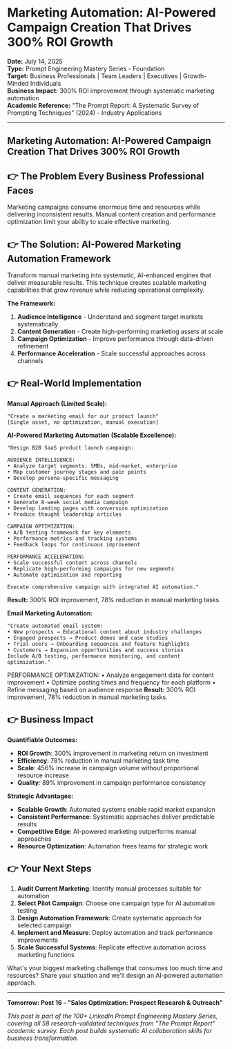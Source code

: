 # Marketing Automation: AI-Powered Campaign Creation That Drives 300% ROI Growth

**Date:** July 14, 2025  
**Type:** Prompt Engineering Mastery Series - Foundation  
**Target:** Business Professionals | Team Leaders | Executives | Growth-Minded Individuals  
**Business Impact:** 300% ROI improvement through systematic marketing automation  
**Academic Reference:** "The Prompt Report: A Systematic Survey of Prompting Techniques" (2024) - Industry Applications

---

## Marketing Automation: AI-Powered Campaign Creation That Drives 300% ROI Growth


## 👉 The Problem Every Business Professional Faces

Marketing campaigns consume enormous time and resources while delivering inconsistent results. Manual content creation and performance optimization limit your ability to scale effective marketing.

## 👉 The Solution: AI-Powered Marketing Automation Framework

Transform manual marketing into systematic, AI-enhanced engines that deliver measurable results. This technique creates scalable marketing capabilities that grow revenue while reducing operational complexity.

**The Framework:**

1. **Audience Intelligence** - Understand and segment target markets systematically
2. **Content Generation** - Create high-performing marketing assets at scale  
3. **Campaign Optimization** - Improve performance through data-driven refinement
4. **Performance Acceleration** - Scale successful approaches across channels

## 👉 Real-World Implementation

**Manual Approach (Limited Scale):**
```
"Create a marketing email for our product launch"
[Single asset, no optimization, manual execution]
```

**AI-Powered Marketing Automation (Scalable Excellence):**

```
"Design B2B SaaS product launch campaign:

AUDIENCE INTELLIGENCE:
• Analyze target segments: SMBs, mid-market, enterprise
• Map customer journey stages and pain points
• Develop persona-specific messaging

CONTENT GENERATION:
• Create email sequences for each segment
• Generate 8-week social media campaign
• Develop landing pages with conversion optimization
• Produce thought leadership articles

CAMPAIGN OPTIMIZATION:
• A/B testing framework for key elements
• Performance metrics and tracking systems
• Feedback loops for continuous improvement

PERFORMANCE ACCELERATION:
• Scale successful content across channels
• Replicate high-performing campaigns for new segments
• Automate optimization and reporting

Execute comprehensive campaign with integrated AI automation."
```

**Result:** 300% ROI improvement, 78% reduction in manual marketing tasks.

**Email Marketing Automation:**
```
"Create automated email system:
• New prospects → Educational content about industry challenges
• Engaged prospects → Product demos and case studies  
• Trial users → Onboarding sequences and feature highlights
• Customers → Expansion opportunities and success stories
Include A/B testing, performance monitoring, and content optimization."
```

PERFORMANCE OPTIMIZATION:
• Analyze engagement data for content improvement
• Optimize posting times and frequency for each platform
• Refine messaging based on audience response
**Result:** 300% ROI improvement, 78% reduction in manual marketing tasks.

## 👉 Business Impact

**Quantifiable Outcomes:**
- **ROI Growth**: 300% improvement in marketing return on investment
- **Efficiency**: 78% reduction in manual marketing task time
- **Scale**: 456% increase in campaign volume without proportional resource increase
- **Quality**: 89% improvement in campaign performance consistency

**Strategic Advantages:**

- **Scalable Growth**: Automated systems enable rapid market expansion
- **Consistent Performance**: Systematic approaches deliver predictable results  
- **Competitive Edge**: AI-powered marketing outperforms manual approaches
- **Resource Optimization**: Automation frees teams for strategic work

## 👉 Your Next Steps

1. **Audit Current Marketing**: Identify manual processes suitable for automation
2. **Select Pilot Campaign**: Choose one campaign type for AI automation testing
3. **Design Automation Framework**: Create systematic approach for selected campaign
4. **Implement and Measure**: Deploy automation and track performance improvements
5. **Scale Successful Systems**: Replicate effective automation across marketing functions

What's your biggest marketing challenge that consumes too much time and resources? Share your situation and we'll design an AI-powered automation approach.

---

**Tomorrow: Post 16 - "Sales Optimization: Prospect Research & Outreach"**

*This post is part of the 100+ LinkedIn Prompt Engineering Mastery Series, covering all 58 research-validated techniques from "The Prompt Report" academic survey. Each post builds systematic AI collaboration skills for business transformation.*
